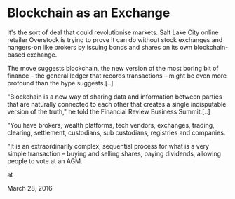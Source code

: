 # Blockchain as an Exchange

It's the sort of deal that could revolutionise markets. Salt Lake City online retailer Overstock is trying to prove it can do without stock exchanges and hangers-on like brokers by issuing bonds and shares on its own blockchain-based exchange.

The move suggests blockchain, the new version of the most boring bit of finance – the general ledger that records transactions – might be even more profound than the hype suggests.[..]

"Blockchain is a new way of sharing data and information between parties that are naturally connected to each other that creates a single indisputable version of the truth," he told the Financial Review Business Summit.[..]

"You have brokers, wealth platforms, tech vendors, exchanges, trading, clearing, settlement, custodians, sub custodians, registries and companies.

"It is an extraordinarily complex, sequential process for what is a very simple transaction – buying and selling shares, paying dividends, allowing people to vote at an AGM.







at

March 28, 2016















